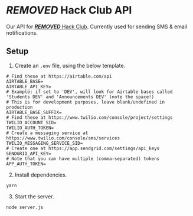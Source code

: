 # ***REMOVED*** Hack Club API

Our API for [***REMOVED*** Hack Club](https://***REMOVED***/rahs). Currently used for sending SMS & email notifications.

## Setup

1. Create an `.env` file, using the below template.

```
# Find these at https://airtable.com/api
AIRTABLE_BASE=
AIRTABLE_API_KEY=
# Example: if set to 'DEV', will look for Airtable bases called 'Students DEV' and 'Announcements DEV' (note the space!)
# This is for development purposes, leave blank/undefined in production
AIRTABLE_BASE_SUFFIX=
# Find these at https://www.twilio.com/console/project/settings
TWILIO_ACCOUNT_SID=
TWILIO_AUTH_TOKEN=
# Create a messaging service at https://www.twilio.com/console/sms/services
TWILIO_MESSAGING_SERVICE_SID=
# Create one at https://app.sendgrid.com/settings/api_keys
SENDGRID_API_KEY=
# Note that you can have multiple (comma-separated) tokens
APP_AUTH_TOKEN=
```

2. Install dependencies.

```
yarn
```

3. Start the server.

```
node server.js
```


